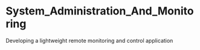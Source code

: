 # System_Administration_And_Monitoring
Developing a lightweight remote monitoring and control application
